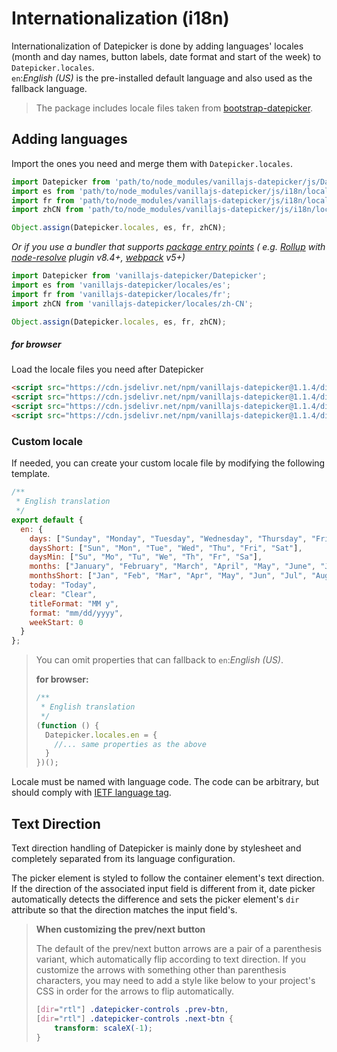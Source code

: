 # Internationalization (i18n)

Internationalization of Datepicker is done by adding languages' locales (month and day names, button labels, date format
and start of the week) to `Datepicker.locales`.  
`en`:_English (US)_ is the pre-installed default language and also used as the fallback language.

> The package includes locale files taken
> from [bootstrap-datepicker](https://github.com/uxsolutions/bootstrap-datepicker).

## Adding languages

Import the ones you need and merge them with `Datepicker.locales`.

```javascript
import Datepicker from 'path/to/node_modules/vanillajs-datepicker/js/Datepicker.js';
import es from 'path/to/node_modules/vanillajs-datepicker/js/i18n/locales/es.js';
import fr from 'path/to/node_modules/vanillajs-datepicker/js/i18n/locales/fr.js';
import zhCN from 'path/to/node_modules/vanillajs-datepicker/js/i18n/locales/zh-CN.js';

Object.assign(Datepicker.locales, es, fr, zhCN);
```

_Or if you use a bundler that
supports [package entry points](https://nodejs.org/api/packages.html#packages_package_entry_points) (
e.g. [Rollup](https://rollupjs.org/)
with [node-resolve](https://github.com/rollup/plugins/tree/master/packages/node-resolve) plugin
v8.4+, [webpack](https://webpack.js.org/) v5+)_

```javascript
import Datepicker from 'vanillajs-datepicker/Datepicker';
import es from 'vanillajs-datepicker/locales/es';
import fr from 'vanillajs-datepicker/locales/fr';
import zhCN from 'vanillajs-datepicker/locales/zh-CN';

Object.assign(Datepicker.locales, es, fr, zhCN);
```

##### for browser

Load the locale files you need after Datepicker

```html
<script src="https://cdn.jsdelivr.net/npm/vanillajs-datepicker@1.1.4/dist/js/datepicker-full.min.js"></script>
<script src="https://cdn.jsdelivr.net/npm/vanillajs-datepicker@1.1.4/dist/js/locales/es.js"></script>
<script src="https://cdn.jsdelivr.net/npm/vanillajs-datepicker@1.1.4/dist/js/locales/fr.js"></script>
<script src="https://cdn.jsdelivr.net/npm/vanillajs-datepicker@1.1.4/dist/js/locales/zh-CN.js"></script>
```

### Custom locale

If needed, you can create your custom locale file by modifying the following template.

```javascript
/**
 * English translation
 */
export default {
  en: {
    days: ["Sunday", "Monday", "Tuesday", "Wednesday", "Thursday", "Friday", "Saturday"],
    daysShort: ["Sun", "Mon", "Tue", "Wed", "Thu", "Fri", "Sat"],
    daysMin: ["Su", "Mo", "Tu", "We", "Th", "Fr", "Sa"],
    months: ["January", "February", "March", "April", "May", "June", "July", "August", "September", "October", "November", "December"],
    monthsShort: ["Jan", "Feb", "Mar", "Apr", "May", "Jun", "Jul", "Aug", "Sep", "Oct", "Nov", "Dec"],
    today: "Today",
    clear: "Clear",
    titleFormat: "MM y",
    format: "mm/dd/yyyy",
    weekStart: 0
  }
};
```

> You can omit properties that can fallback to `en`:_English (US)_.
>
> **for browser:**
> ```javascript
> /**
>  * English translation
>  */
> (function () {
>   Datepicker.locales.en = {
>     //... same properties as the above 
>   }
> })();
> ```


Locale must be named with language code. The code can be arbitrary, but should comply
with [IETF language tag](https://en.wikipedia.org/wiki/IETF_language_tag).

## Text Direction

Text direction handling of Datepicker is mainly done by stylesheet and completely separated from its language
configuration.

The picker element is styled to follow the container element's text direction. If the direction of the associated input
field is different from it, date picker automatically detects the difference and sets the picker element's `dir`
attribute so that the direction matches the input field's.

> **When customizing the prev/next button**
>
> The default of the prev/next button arrows are a pair of a parenthesis variant, which automatically flip according to
> text direction. If you customize the arrows with something other than parenthesis characters, you may need to add a
> style like below to your project's CSS in order for the arrows to flip automatically.
>
> ```css
> [dir="rtl"] .datepicker-controls .prev-btn,
> [dir="rtl"] .datepicker-controls .next-btn {
>     transform: scaleX(-1);
> }
>```
